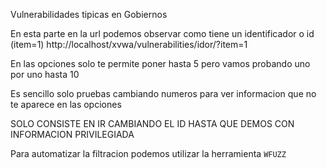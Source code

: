 Vulnerabilidades tipicas en Gobiernos

En esta parte en la url podemos observar como tiene un identificador o id (item=1)
http://localhost/xvwa/vulnerabilities/idor/?item=1

En las opciones solo te permite poner hasta 5 pero vamos probando uno por uno hasta 10

Es sencillo solo pruebas cambiando numeros para ver informacion que no te aparece en las opciones

SOLO CONSISTE EN IR CAMBIANDO EL ID HASTA QUE DEMOS CON INFORMACION PRIVILEGIADA

Para automatizar la filtracion podemos utilizar la herramienta `WFUZZ`

